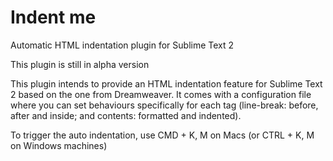 Indent me
========

Automatic HTML indentation plugin for Sublime Text 2

This plugin is still in alpha version

This plugin intends to provide an HTML indentation feature for Sublime Text 2 based on the one from Dreamweaver. It comes with a configuration file where you can set behaviours specifically for each tag (line-break: before, after and inside; and contents: formatted and indented).

To trigger the auto indentation, use CMD + K, M on Macs (or CTRL + K, M on Windows machines)



